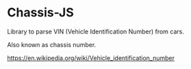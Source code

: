 
# Chassis-JS

Library to parse VIN (Vehicle Identification Number) from cars.

Also known as chassis number.

https://en.wikipedia.org/wiki/Vehicle_identification_number

